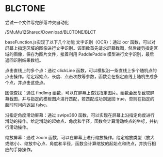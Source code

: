 # BLCTONE
尝试一个文件写完部落冲突自动化

/$MuMu12Shared/Download/BLCTONE/BLCT

baseFunction.js实现了以下几个功能
文字识别（OCR）：通过 ocr 函数，可以对屏幕上指定区域的图像进行文字识别。该函数首先请求屏幕截图，然后裁剪指定区域的图像，保存为图片文件，接着利用 PaddlePaddle 模型进行文字识别，最后返回识别结果数组。

点击直线上的多个点：通过 clickLine 函数，可以模拟沿一条直线上多个随机点的点击操作。给定起始点、长度、点击次数等参数，函数会在指定直线上随机生成多个点，并点击这些点。

图像查找：通过 findImg 函数，可以在屏幕上查找指定图片。函数会反复截取屏幕截图，并与指定的模板图片进行匹配，若匹配成功则返回 true，否则在指定的超时时间内返回 false。

沿指定角度滑动屏幕：通过 swipe360 函数，可以实现在屏幕上沿指定角度进行滑动的操作。给定滑动的起始点、角度和半径，函数会计算滑动终点的坐标，并执行滑动操作。

缩放屏幕：通过 zoom 函数，可以在屏幕上进行缩放操作。给定缩放类型（放大或缩小）、缩放中心点、角度和半径，函数会计算缩放的起始点和终点，并执行相应的手势操作。